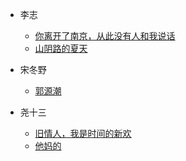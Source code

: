 <!-- docs/_sidebar.md -->

* 李志

    * [你离开了南京，从此没有人和我说话](/李志/你离开了南京，从此没有人和我说话/)
    * [山阴路的夏天](/李志/山阴路的夏天/)

* 宋冬野

    * [郭源潮](宋冬野/郭源潮/)

* 尧十三
    
    * [旧情人，我是时间的新欢](/尧十三/旧情人，我是时间的新欢/)
    * [他妈的](/尧十三/他妈的/)

